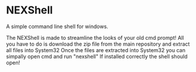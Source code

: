 # NEXShell
A simple command line shell for windows.

The NEXShell is made to streamline the looks of your old cmd prompt!
All you have to do is download the zip file from the main repository and extract all files into System32
Once the files are extracted into System32 you can simpally open cmd and run "nexshell"
If installed correctly the shell should open!
